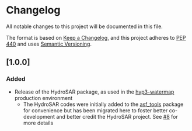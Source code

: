 # Changelog

All notable changes to this project will be documented in this file.

The format is based on [Keep a Changelog](https://keepachangelog.com/en/1.0.0/),
and this project adheres to [PEP 440](https://www.python.org/dev/peps/pep-0440/)
and uses [Semantic Versioning](https://semver.org/spec/v2.0.0.html).

## [1.0.0]

### Added
- Release of the HydroSAR package, as used in the [hyp3-watermap](https://hyp3-watermap.asf.alaska.edu) production environment
  - The HydroSAR codes were initially added to the [asf_tools](https://github.com/ASFHyP3/asf-tools) package for convenience but has been migrated here to foster better co-development and better credit the HydroSAR project. See [#8](https://github.com/fjmeyer/HydroSAR/pull/8) for more details
